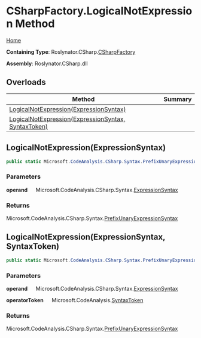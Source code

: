 # CSharpFactory\.LogicalNotExpression Method

[Home](../../../../README.md)

**Containing Type**: Roslynator\.CSharp\.[CSharpFactory](../README.md)

**Assembly**: Roslynator\.CSharp\.dll

## Overloads

| Method | Summary |
| ------ | ------- |
| [LogicalNotExpression(ExpressionSyntax)](#Roslynator_CSharp_CSharpFactory_LogicalNotExpression_Microsoft_CodeAnalysis_CSharp_Syntax_ExpressionSyntax_) | |
| [LogicalNotExpression(ExpressionSyntax, SyntaxToken)](#Roslynator_CSharp_CSharpFactory_LogicalNotExpression_Microsoft_CodeAnalysis_CSharp_Syntax_ExpressionSyntax_Microsoft_CodeAnalysis_SyntaxToken_) | |

## LogicalNotExpression\(ExpressionSyntax\) <a name="Roslynator_CSharp_CSharpFactory_LogicalNotExpression_Microsoft_CodeAnalysis_CSharp_Syntax_ExpressionSyntax_"></a>

```csharp
public static Microsoft.CodeAnalysis.CSharp.Syntax.PrefixUnaryExpressionSyntax LogicalNotExpression(Microsoft.CodeAnalysis.CSharp.Syntax.ExpressionSyntax operand)
```

### Parameters

**operand** &emsp; Microsoft\.CodeAnalysis\.CSharp\.Syntax\.[ExpressionSyntax](https://docs.microsoft.com/en-us/dotnet/api/microsoft.codeanalysis.csharp.syntax.expressionsyntax)

### Returns

Microsoft\.CodeAnalysis\.CSharp\.Syntax\.[PrefixUnaryExpressionSyntax](https://docs.microsoft.com/en-us/dotnet/api/microsoft.codeanalysis.csharp.syntax.prefixunaryexpressionsyntax)

## LogicalNotExpression\(ExpressionSyntax, SyntaxToken\) <a name="Roslynator_CSharp_CSharpFactory_LogicalNotExpression_Microsoft_CodeAnalysis_CSharp_Syntax_ExpressionSyntax_Microsoft_CodeAnalysis_SyntaxToken_"></a>

```csharp
public static Microsoft.CodeAnalysis.CSharp.Syntax.PrefixUnaryExpressionSyntax LogicalNotExpression(Microsoft.CodeAnalysis.CSharp.Syntax.ExpressionSyntax operand, Microsoft.CodeAnalysis.SyntaxToken operatorToken)
```

### Parameters

**operand** &emsp; Microsoft\.CodeAnalysis\.CSharp\.Syntax\.[ExpressionSyntax](https://docs.microsoft.com/en-us/dotnet/api/microsoft.codeanalysis.csharp.syntax.expressionsyntax)

**operatorToken** &emsp; Microsoft\.CodeAnalysis\.[SyntaxToken](https://docs.microsoft.com/en-us/dotnet/api/microsoft.codeanalysis.syntaxtoken)

### Returns

Microsoft\.CodeAnalysis\.CSharp\.Syntax\.[PrefixUnaryExpressionSyntax](https://docs.microsoft.com/en-us/dotnet/api/microsoft.codeanalysis.csharp.syntax.prefixunaryexpressionsyntax)

